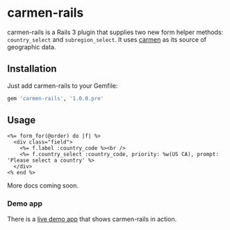 # carmen-rails

carmen-rails is a Rails 3 plugin that supplies two new form helper methods:
`country_select` and `subregion_select`. It uses
[carmen](http://github.com/jim/carmen) as its source of geographic data.

## Installation

Just add carmen-rails to your Gemfile:

```ruby
gem 'carmen-rails', '1.0.0.pre'
```

## Usage

```erb
<%= form_for(@order) do |f| %>
  <div class="field">
    <%= f.label :country_code %><br />
    <%= f.country_select :country_code, priority: %w(US CA), prompt: 'Please select a country' %>
  </div>
<% end %>
```

More docs coming soon.

### Demo app

There is a [live demo app](http://carmen-rails-demo.herokuapp.com) that shows
carmen-rails in action.
